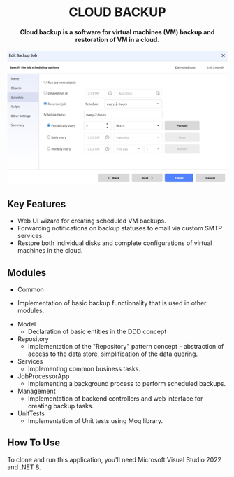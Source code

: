 <h1 align="center">CLOUD BACKUP</h1>
<h4 align="center">Cloud backup is a software for virtual machines (VM) backup and restoration of VM in a cloud.</h4>

<img src="https://github.com/yuriy3122/CloudBackup/blob/main/ui.jpg" alt="Screenshot">

## Key Features

* Web UI wizard for creating scheduled VM backups.
* Forwarding notifications on backup statuses to email via custom SMTP services.
* Restore both individual disks and complete configurations of virtual machines in the cloud.

## Modules
* Common
 - Implementation of basic backup functionality that is used in other modules.
* Model
  - Declaration of basic entities in the DDD concept
* Repository
  - Implementation of the "Repository" pattern concept - abstraction of access to the data store, simplification of the data quering.
* Services
  - Implementing common business tasks.
* JobProcessorApp
  - Implementing a background process to perform scheduled backups.
* Management
  - Implementation of backend controllers and web interface for creating backup tasks.
* UnitTests
   - Implementation of Unit tests using Moq library. 

## How To Use

To clone and run this application, you'll need Microsoft Visual Studio 2022 and .NET 8.
 
